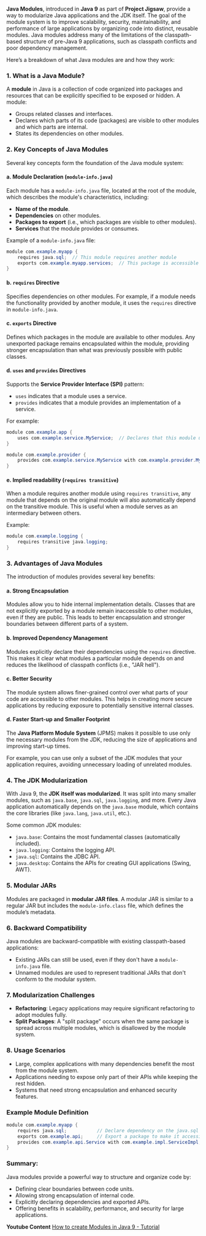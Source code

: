 **Java Modules**, introduced in **Java 9** as part of **Project Jigsaw**, provide a way to modularize Java applications and the JDK itself. The goal of the module system is to improve scalability, security, maintainability, and performance of large applications by organizing code into distinct, reusable modules. Java modules address many of the limitations of the classpath-based structure of pre-Java 9 applications, such as classpath conflicts and poor dependency management.

Here’s a breakdown of what Java modules are and how they work:

### 1. **What is a Java Module?**
A **module** in Java is a collection of code organized into packages and resources that can be explicitly specified to be exposed or hidden. A module:
- Groups related classes and interfaces.
- Declares which parts of its code (packages) are visible to other modules and which parts are internal.
- States its dependencies on other modules.

### 2. **Key Concepts of Java Modules**
Several key concepts form the foundation of the Java module system:

#### a. **Module Declaration (`module-info.java`)**
Each module has a `module-info.java` file, located at the root of the module, which describes the module's characteristics, including:
- **Name of the module**.
- **Dependencies** on other modules.
- **Packages to export** (i.e., which packages are visible to other modules).
- **Services** that the module provides or consumes.

Example of a `module-info.java` file:
```java
module com.example.myapp {
    requires java.sql;  // This module requires another module
    exports com.example.myapp.services;  // This package is accessible to other modules
}
```

#### b. **`requires` Directive**
Specifies dependencies on other modules. For example, if a module needs the functionality provided by another module, it uses the `requires` directive in `module-info.java`.

#### c. **`exports` Directive**
Defines which packages in the module are available to other modules. Any unexported package remains encapsulated within the module, providing stronger encapsulation than what was previously possible with public classes.

#### d. **`uses` and `provides` Directives**
Supports the **Service Provider Interface (SPI)** pattern:
- `uses` indicates that a module uses a service.
- `provides` indicates that a module provides an implementation of a service.

For example:
```java
module com.example.app {
    uses com.example.service.MyService;  // Declares that this module uses the MyService interface
}
```
```java
module com.example.provider {
    provides com.example.service.MyService with com.example.provider.MyServiceImpl;  // Provides the MyService implementation
}
```

#### e. **Implied readability (`requires transitive`)**
When a module requires another module using `requires transitive`, any module that depends on the original module will also automatically depend on the transitive module. This is useful when a module serves as an intermediary between others.

Example:
```java
module com.example.logging {
    requires transitive java.logging;
}
```

### 3. **Advantages of Java Modules**
The introduction of modules provides several key benefits:

#### a. **Strong Encapsulation**
Modules allow you to hide internal implementation details. Classes that are not explicitly exported by a module remain inaccessible to other modules, even if they are public. This leads to better encapsulation and stronger boundaries between different parts of a system.

#### b. **Improved Dependency Management**
Modules explicitly declare their dependencies using the `requires` directive. This makes it clear what modules a particular module depends on and reduces the likelihood of classpath conflicts (i.e., "JAR hell").

#### c. **Better Security**
The module system allows finer-grained control over what parts of your code are accessible to other modules. This helps in creating more secure applications by reducing exposure to potentially sensitive internal classes.

#### d. **Faster Start-up and Smaller Footprint**
The **Java Platform Module System** (JPMS) makes it possible to use only the necessary modules from the JDK, reducing the size of applications and improving start-up times.

For example, you can use only a subset of the JDK modules that your application requires, avoiding unnecessary loading of unrelated modules.

### 4. **The JDK Modularization**
With Java 9, the **JDK itself was modularized**. It was split into many smaller modules, such as `java.base`, `java.sql`, `java.logging`, and more. Every Java application automatically depends on the `java.base` module, which contains the core libraries (like `java.lang`, `java.util`, etc.).

Some common JDK modules:
- `java.base`: Contains the most fundamental classes (automatically included).
- `java.logging`: Contains the logging API.
- `java.sql`: Contains the JDBC API.
- `java.desktop`: Contains the APIs for creating GUI applications (Swing, AWT).

### 5. **Modular JARs**
Modules are packaged in **modular JAR files**. A modular JAR is similar to a regular JAR but includes the `module-info.class` file, which defines the module’s metadata.

### 6. **Backward Compatibility**
Java modules are backward-compatible with existing classpath-based applications:
- Existing JARs can still be used, even if they don't have a `module-info.java` file.
- Unnamed modules are used to represent traditional JARs that don't conform to the modular system.

### 7. **Modularization Challenges**
- **Refactoring**: Legacy applications may require significant refactoring to adopt modules fully.
- **Split Packages**: A "split package" occurs when the same package is spread across multiple modules, which is disallowed by the module system.

### 8. **Usage Scenarios**
- Large, complex applications with many dependencies benefit the most from the module system.
- Applications needing to expose only part of their APIs while keeping the rest hidden.
- Systems that need strong encapsulation and enhanced security features.

### Example Module Definition
```java
module com.example.myapp {
    requires java.sql;           // Declare dependency on the java.sql module
    exports com.example.api;     // Export a package to make it accessible to other modules
    provides com.example.api.Service with com.example.impl.ServiceImpl;  // Provide an implementation of a service
}
```

### Summary:
Java modules provide a powerful way to structure and organize code by:
- Defining clear boundaries between code units.
- Allowing strong encapsulation of internal code.
- Explicitly declaring dependencies and exported APIs.
- Offering benefits in scalability, performance, and security for large applications.

**Youtube Content**
[How to create Modules in Java 9 - Tutorial](https://www.youtube.com/watch?v=89tplxrXJTU)


